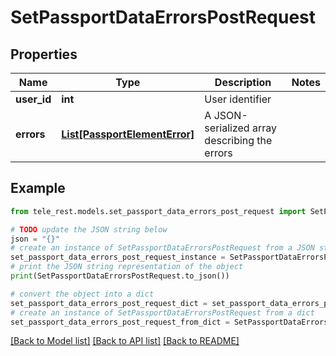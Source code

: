 # SetPassportDataErrorsPostRequest


## Properties

Name | Type | Description | Notes
------------ | ------------- | ------------- | -------------
**user_id** | **int** | User identifier | 
**errors** | [**List[PassportElementError]**](PassportElementError.md) | A JSON-serialized array describing the errors | 

## Example

```python
from tele_rest.models.set_passport_data_errors_post_request import SetPassportDataErrorsPostRequest

# TODO update the JSON string below
json = "{}"
# create an instance of SetPassportDataErrorsPostRequest from a JSON string
set_passport_data_errors_post_request_instance = SetPassportDataErrorsPostRequest.from_json(json)
# print the JSON string representation of the object
print(SetPassportDataErrorsPostRequest.to_json())

# convert the object into a dict
set_passport_data_errors_post_request_dict = set_passport_data_errors_post_request_instance.to_dict()
# create an instance of SetPassportDataErrorsPostRequest from a dict
set_passport_data_errors_post_request_from_dict = SetPassportDataErrorsPostRequest.from_dict(set_passport_data_errors_post_request_dict)
```
[[Back to Model list]](../README.md#documentation-for-models) [[Back to API list]](../README.md#documentation-for-api-endpoints) [[Back to README]](../README.md)


